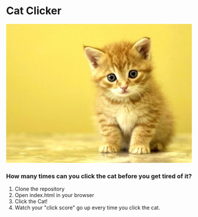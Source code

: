 # Cat Clicker

![Cat](img/cat2.jpg)

### How many times can you click the cat before you get tired of it?

1. Clone the repository
2. Open index.html in your browser
3. Click the Cat!
4. Watch your "click score" go up every time you click the cat.